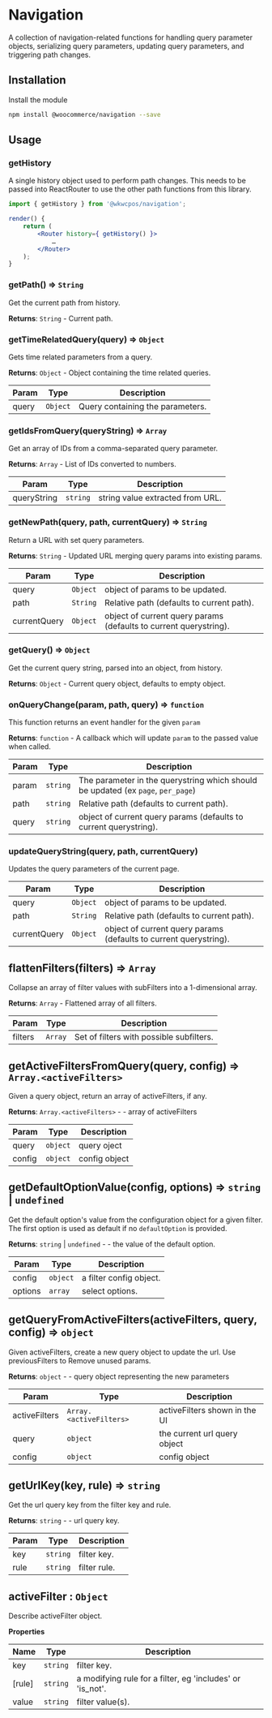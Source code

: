 # Navigation

A collection of navigation-related functions for handling query parameter objects, serializing query parameters, updating query parameters, and triggering path changes.

## Installation

Install the module

```bash
npm install @woocommerce/navigation --save
```

## Usage

### getHistory

A single history object used to perform path changes. This needs to be passed into ReactRouter to use the other path functions from this library.

```jsx
import { getHistory } from '@wkwcpos/navigation';

render() {
	return (
		<Router history={ getHistory() }>
			…
		</Router>
	);
}
```

### getPath() ⇒ <code>String</code>
Get the current path from history.

**Returns**: <code>String</code> - Current path.

### getTimeRelatedQuery(query) ⇒ <code>Object</code>
Gets time related parameters from a query.

**Returns**: <code>Object</code> - Object containing the time related queries.

| Param | Type | Description |
| --- | --- | --- |
| query | <code>Object</code> | Query containing the parameters. |

### getIdsFromQuery(queryString) ⇒ <code>Array</code>
Get an array of IDs from a comma-separated query parameter.

**Returns**: <code>Array</code> - List of IDs converted to numbers.

| Param | Type | Description |
| --- | --- | --- |
| queryString | <code>string</code> | string value extracted from URL. |

### getNewPath(query, path, currentQuery) ⇒ <code>String</code>
Return a URL with set query parameters.

**Returns**: <code>String</code> - Updated URL merging query params into existing params.

| Param | Type | Description |
| --- | --- | --- |
| query | <code>Object</code> | object of params to be updated. |
| path | <code>String</code> | Relative path (defaults to current path). |
| currentQuery | <code>Object</code> | object of current query params (defaults to current querystring). |

### getQuery() ⇒ <code>Object</code>
Get the current query string, parsed into an object, from history.

**Returns**: <code>Object</code> - Current query object, defaults to empty object.

### onQueryChange(param, path, query) ⇒ <code>function</code>
This function returns an event handler for the given `param`

**Returns**: <code>function</code> - A callback which will update `param` to the passed value when called.

| Param | Type | Description |
| --- | --- | --- |
| param | <code>string</code> | The parameter in the querystring which should be updated (ex `page`, `per_page`) |
| path | <code>string</code> | Relative path (defaults to current path). |
| query | <code>string</code> | object of current query params (defaults to current querystring). |

### updateQueryString(query, path, currentQuery)
Updates the query parameters of the current page.

| Param | Type | Description |
| --- | --- | --- |
| query | <code>Object</code> | object of params to be updated. |
| path | <code>String</code> | Relative path (defaults to current path). |
| currentQuery | <code>Object</code> | object of current query params (defaults to current querystring). |

## flattenFilters(filters) ⇒ <code>Array</code>
Collapse an array of filter values with subFilters into a 1-dimensional array.

**Returns**: <code>Array</code> - Flattened array of all filters.

| Param | Type | Description |
| --- | --- | --- |
| filters | <code>Array</code> | Set of filters with possible subfilters. |

## getActiveFiltersFromQuery(query, config) ⇒ <code>Array.&lt;activeFilters&gt;</code>
Given a query object, return an array of activeFilters, if any.

**Returns**: <code>Array.&lt;activeFilters&gt;</code> - - array of activeFilters

| Param | Type | Description |
| --- | --- | --- |
| query | <code>object</code> | query oject |
| config | <code>object</code> | config object |

## getDefaultOptionValue(config, options) ⇒ <code>string</code> \| <code>undefined</code>
Get the default option's value from the configuration object for a given filter. The first option is used as default if no <code>defaultOption</code> is provided.

**Returns**: <code>string</code> \| <code>undefined</code> - - the value of the default option.

| Param | Type | Description |
| --- | --- | --- |
| config | <code>object</code> | a filter config object. |
| options | <code>array</code> | select options. |

## getQueryFromActiveFilters(activeFilters, query, config) ⇒ <code>object</code>
Given activeFilters, create a new query object to update the url. Use previousFilters to
Remove unused params.

**Returns**: <code>object</code> - - query object representing the new parameters

| Param | Type | Description |
| --- | --- | --- |
| activeFilters | <code>Array.&lt;activeFilters&gt;</code> | activeFilters shown in the UI |
| query | <code>object</code> | the current url query object |
| config | <code>object</code> | config object |

## getUrlKey(key, rule) ⇒ <code>string</code>
Get the url query key from the filter key and rule.

**Returns**: <code>string</code> - - url query key.

| Param | Type | Description |
| --- | --- | --- |
| key | <code>string</code> | filter key. |
| rule | <code>string</code> | filter rule. |

## activeFilter : <code>Object</code>
Describe activeFilter object.

**Properties**

| Name | Type | Description |
| --- | --- | --- |
| key | <code>string</code> | filter key. |
| [rule] | <code>string</code> | a modifying rule for a filter, eg 'includes' or 'is_not'. |
| value | <code>string</code> | filter value(s). |
